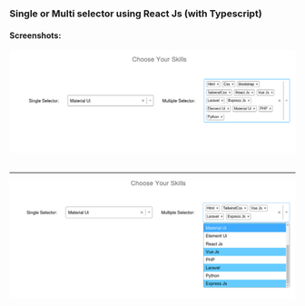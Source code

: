 ### Single or Multi selector using React Js (with Typescript)

#### Screenshots:
<img src="https://github.com/alaminstore/multi-select-react/blob/main/screenshots/skill-picker.png?raw=true" alt="skill-picker.png">
<br/><br/>
<hr/>
<img src="https://github.com/alaminstore/multi-select-react/blob/main/screenshots/skill-picker2.png?raw=true" alt="skill-picker2.png">

